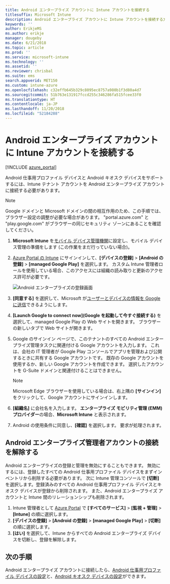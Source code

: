 ```yaml
---
title: Android エンタープライズ アカウントに Intune アカウントを接続する
titlesuffix: Microsoft Intune
description: Android エンタープライズ アカウントに Intune アカウントを接続する方法を説明します。
keywords: ''
author: ErikjeMS
ms.author: erikje
manager: dougeby
ms.date: 6/21/2018
ms.topic: article
ms.prod: ''
ms.service: microsoft-intune
ms.technology: ''
ms.assetid: ''
ms.reviewer: chrisbal
ms.suite: ems
search.appverid: MET150
ms.custom: intune-azure
ms.openlocfilehash: c32effb645b329c8095ec8757a980b1f3d80a4d7
ms.sourcegitcommit: 51b763e131917fccd255c346286fa515fcee33f0
ms.translationtype: HT
ms.contentlocale: ja-JP
ms.lasthandoff: 11/20/2018
ms.locfileid: "52184288"
---
```

# <a name="connect-your-intune-account-to-your-android-enterprise-account"></a>Android エンタープライズ アカウントに Intune アカウントを接続する

[!INCLUDE [azure_portal](./includes/azure_portal.md)]

Android 仕事用プロファイル デバイスと Android キオスク デバイスをサポートするには、Intune テナント アカウントを Android エンタープライズ アカウントに接続する必要があります。 

> [!NOTE]
> Google ドメインと Microsoft ドメインの間の相互作用のため、この手順では、ブラウザー設定の調整が必要な場合があります。  "portal.azure.com" と "play.google.com" がブラウザーの同じセキュリティ ゾーンにあることを確認してください。

1. **Microsoft Intune** を[モバイル デバイス管理機関](mdm-authority-set.md)に設定し、モバイル デバイス管理の準備をします (この作業をまだ行っていない場合)。
2. [Azure Portal の Intune](https://aka.ms/intuneportal) にサインインして、**[デバイスの登録]** > **[Android の登録]** > **[managed Google Play]** を選択します。  カスタム Intune 管理者ロールを使用している場合、このアクセスには組織の読み取りと更新のアクセス許可が必要です。
   
   ![Android エンタープライズの登録画面](./media/android-work-bind.png)

3. **[同意する]** を選択して、Microsoft が[ユーザーとデバイスの情報を Google に送信](data-intune-sends-to-google.md)できるようにします。 
   
4. **[Launch Google to connect now]\(Google を起動して今すぐ接続する\)** を選択して、managed Google Play の Web サイトを開きます。 ブラウザーの新しいタブで Web サイトが開きます。
  
5. Google のサインイン ページで、このテナントのすべての Android エンタープライズ管理タスクに関連付ける Google アカウントを入力します。 これは、会社の IT 管理者が Google Play コンソールでアプリを管理および公開するときに共有する Google アカウントです。 既存の Google アカウントを使用するか、新しい Google アカウントを作成できます。 選択したアカウントを G-Suite ドメインと関連付けることはできません。
    
    > [!Note]
    > Microsoft Edge ブラウザーを使用している場合は、右上隅の **[サインイン]** をクリックして、Google アカウントにサインインします。

6. **[組織名]** に会社名を入力します。 **エンタープライズ モビリティ管理 (EMM) プロバイダー**の場合、**Microsoft Intune** と表示されます。

7. Android の使用条件に同意し、**[確認]** を選択します。 要求が処理されます。

## <a name="disconnect-your-android-enterprise-administrative-account"></a>Android エンタープライズ管理者アカウントの接続を解除する

Android エンタープライズの登録と管理を無効にすることもできます。 無効にするには、登録したすべての Android 仕事用プロファイル デバイスをまずインベントリから削除する必要があります。 次に Intune 管理コンソールで **[切断]** を選択します。登録済みのすべての Android 仕事用プロファイル デバイスとキオスク デバイスが登録から削除されます。 また、Android エンタープライズ アカウントと Intune 間のリレーションシップも削除されます。

1. Intune 管理者として [Azure Portal](https://portal.azure.com) で **[すべてのサービス]** > **[監視 + 管理]** > **[Intune]** の順に選択します。
2. **[デバイスの登録]** > **[Android の登録]** > **[managed Google Play]** > **[切断]** の順に選択します。
3. **[はい]** を選択して、Intune からすべての Android エンタープライズ デバイスを切断し、登録を解除します。

## <a name="next-steps"></a>次の手順

Android エンタープライズ アカウントに接続したら、[Android 仕事用プロファイル デバイスの設定](android-work-profile-enroll.md)と、[Android キオスク デバイスの設定](android-kiosk-enroll.md)ができます。
